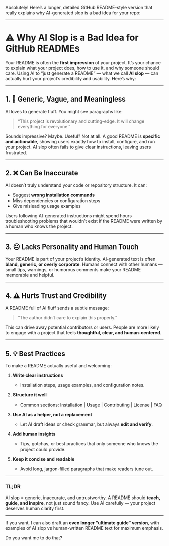 Absolutely! Here’s a longer, detailed GitHub README-style version that really explains why AI-generated slop is a bad idea for your repo:

---

# ⚠️ Why AI Slop is a Bad Idea for GitHub READMEs

Your README is often the **first impression** of your project. It’s your chance to explain what your project does, how to use it, and why someone should care. Using AI to “just generate a README” — what we call **AI slop** — can actually hurt your project’s credibility and usability. Here’s why:

---

## 1. 🚫 Generic, Vague, and Meaningless

AI loves to generate fluff. You might see paragraphs like:

> “This project is revolutionary and cutting-edge. It will change everything for everyone.”

Sounds impressive? Maybe. Useful? Not at all. A good README is **specific and actionable**, showing users exactly how to install, configure, and run your project. AI slop often fails to give clear instructions, leaving users frustrated.

---

## 2. ❌ Can Be Inaccurate

AI doesn’t truly understand your code or repository structure. It can:

* Suggest **wrong installation commands**
* Miss dependencies or configuration steps
* Give misleading usage examples

Users following AI-generated instructions might spend hours troubleshooting problems that wouldn’t exist if the README were written by a human who knows the project.

---

## 3. 😐 Lacks Personality and Human Touch

Your README is part of your project’s identity. AI-generated text is often **bland, generic, or overly corporate**. Humans connect with other humans — small tips, warnings, or humorous comments make your README memorable and helpful.

---

## 4. ⚠️ Hurts Trust and Credibility

A README full of AI fluff sends a subtle message:

> “The author didn’t care to explain this properly.”

This can drive away potential contributors or users. People are more likely to engage with a project that feels **thoughtful, clear, and human-centered**.

---

## 5. 💡 Best Practices

To make a README actually useful and welcoming:

1. **Write clear instructions**

   * Installation steps, usage examples, and configuration notes.

2. **Structure it well**

   * Common sections: Installation | Usage | Contributing | License | FAQ

3. **Use AI as a helper, not a replacement**

   * Let AI draft ideas or check grammar, but always **edit and verify**.

4. **Add human insights**

   * Tips, gotchas, or best practices that only someone who knows the project could provide.

5. **Keep it concise and readable**

   * Avoid long, jargon-filled paragraphs that make readers tune out.

---

### TL;DR

AI slop = generic, inaccurate, and untrustworthy.
A README should **teach, guide, and inspire**, not just sound fancy.
Use AI carefully — your project deserves human clarity first.

---

If you want, I can also draft an **even longer “ultimate guide” version**, with examples of AI slop vs human-written README text for maximum emphasis.

Do you want me to do that?
